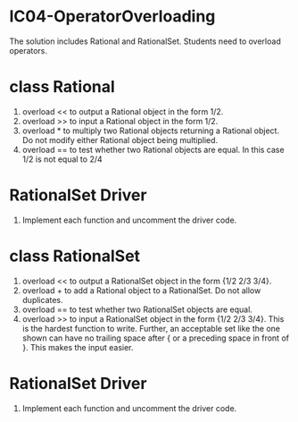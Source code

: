# IC04-OperatorOverloading
The solution includes Rational and RationalSet. Students need to overload operators.

# class Rational
1.	overload << to output a Rational object in the form 1/2.
2.	overload >> to input a Rational object in the form 1/2.
3.	overload * to multiply two Rational objects returning a Rational object. Do not modify either Rational object being multiplied.
4.	overload == to test whether two Rational objects are equal. In this case 1/2 is not equal to 2/4

# RationalSet Driver
1.	Implement each function and uncomment the driver code.

# class RationalSet
1.	overload << to output a RationalSet object in the form {1/2 2/3 3/4}.
2.	overload + to add a Rational object to a RationalSet. Do not allow duplicates.
3.	overload == to test whether two RationalSet objects are equal. 
4.	overload >> to input a RationalSet object in the form {1/2 2/3 3/4}. This is the hardest function to write. Further, an acceptable set like the one shown can have no trailing space after { or a preceding space in front of }. This makes the input easier.

# RationalSet Driver
1.	Implement each function and uncomment the driver code.
